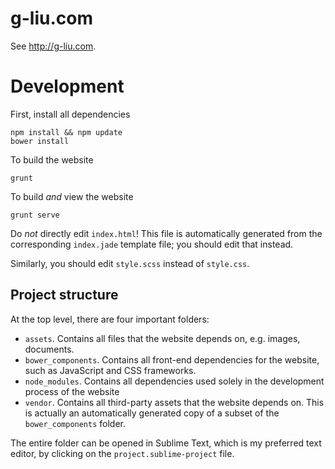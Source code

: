 g-liu.com
=========
See http://g-liu.com.

Development
===========

First, install all dependencies

    npm install && npm update
    bower install

To build the website

    grunt

To build _and_ view the website

    grunt serve

Do *not* directly edit `index.html`! This file is automatically generated from the corresponding `index.jade` template file; you should edit that instead.

Similarly, you should edit `style.scss` instead of `style.css`.

Project structure
-----------------

At the top level, there are four important folders:

* `assets`. Contains all files that the website depends on, e.g. images, documents.
* `bower_components`. Contains all front-end dependencies for the website, such as JavaScript and CSS frameworks.
* `node_modules`. Contains all dependencies used solely in the development process of the website
* `vendor`. Contains all third-party assets that the website depends on. This is actually an automatically generated copy of a subset of the `bower_components` folder.

The entire folder can be opened in Sublime Text, which is my preferred text editor, by clicking on the `project.sublime-project` file.
